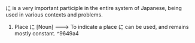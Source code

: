 

に is a very important participle in the entire system of Japanese, being used in various contexts and problems.



1. Place に [Noun] ---> To indicate a place に can be used, and remains mostly constant.  ^9649a4